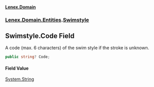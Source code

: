 #### [Lenex.Domain](index.md 'index')
### [Lenex.Domain.Entities](Lenex.Domain.Entities.md 'Lenex.Domain.Entities').[Swimstyle](Lenex.Domain.Entities.Swimstyle.md 'Lenex.Domain.Entities.Swimstyle')

## Swimstyle.Code Field

A code (max. 6 characters) of the swim style if the stroke is unknown.

```csharp
public string? Code;
```

#### Field Value
[System.String](https://docs.microsoft.com/en-us/dotnet/api/System.String 'System.String')